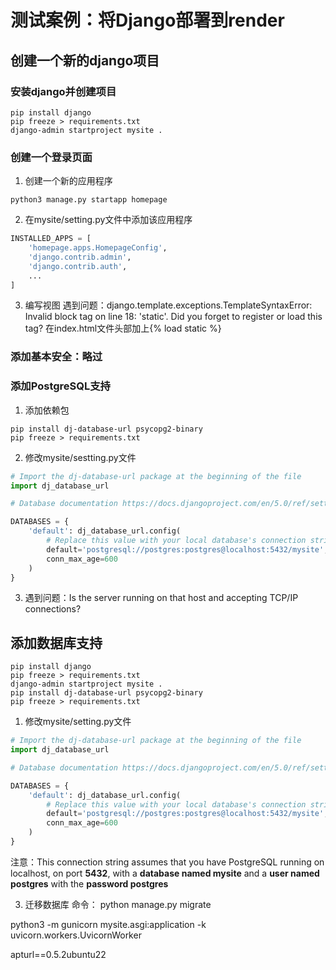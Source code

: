 # 测试案例：将Django部署到render

## 创建一个新的django项目
### 安装django并创建项目
```console
pip install django
pip freeze > requirements.txt
django-admin startproject mysite .

```

### 创建一个登录页面
1. 创建一个新的应用程序
```console
python3 manage.py startapp homepage
```

2. 在mysite/setting.py文件中添加该应用程序
```python
INSTALLED_APPS = [
    'homepage.apps.HomepageConfig',
    'django.contrib.admin',
    'django.contrib.auth',
    ...
]
```

3. 编写视图
遇到问题：django.template.exceptions.TemplateSyntaxError: Invalid block tag on line 18: 'static'. Did you forget to register or load this tag?
在index.html文件头部加上{% load static %}

### 添加基本安全：略过

### 添加PostgreSQL支持
1. 添加依赖包
```console
pip install dj-database-url psycopg2-binary
pip freeze > requirements.txt
```
2. 修改mysite/sestting.py文件
```python
# Import the dj-database-url package at the beginning of the file
import dj_database_url

# Database documentation https://docs.djangoproject.com/en/5.0/ref/settings/#databases

DATABASES = {
    'default': dj_database_url.config(
        # Replace this value with your local database's connection string.
        default='postgresql://postgres:postgres@localhost:5432/mysite',
        conn_max_age=600
    )
}
```

3. 遇到问题：Is the server running on that host and accepting TCP/IP connections?
   

## 添加数据库支持


```console
pip install django
pip freeze > requirements.txt
django-admin startproject mysite .
pip install dj-database-url psycopg2-binary
pip freeze > requirements.txt
```



1. 修改mysite/setting.py文件

```python
# Import the dj-database-url package at the beginning of the file
import dj_database_url

# Database documentation https://docs.djangoproject.com/en/5.0/ref/settings/#databases

DATABASES = {
    'default': dj_database_url.config(
        # Replace this value with your local database's connection string.
        default='postgresql://postgres:postgres@localhost:5432/mysite',
        conn_max_age=600
    )
}


```
注意：This connection string assumes that you have PostgreSQL running on localhost, on port **5432**, with a **database named mysite** and a **user named postgres** with the **password postgres**

3. 迁移数据库
命令： python manage.py migrate


python3 -m gunicorn mysite.asgi:application -k uvicorn.workers.UvicornWorker


apturl==0.5.2ubuntu22